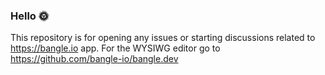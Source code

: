 ### Hello 🌞

This repository is for opening any issues or starting discussions related to https://bangle.io app. For the WYSIWG editor go to https://github.com/bangle-io/bangle.dev
